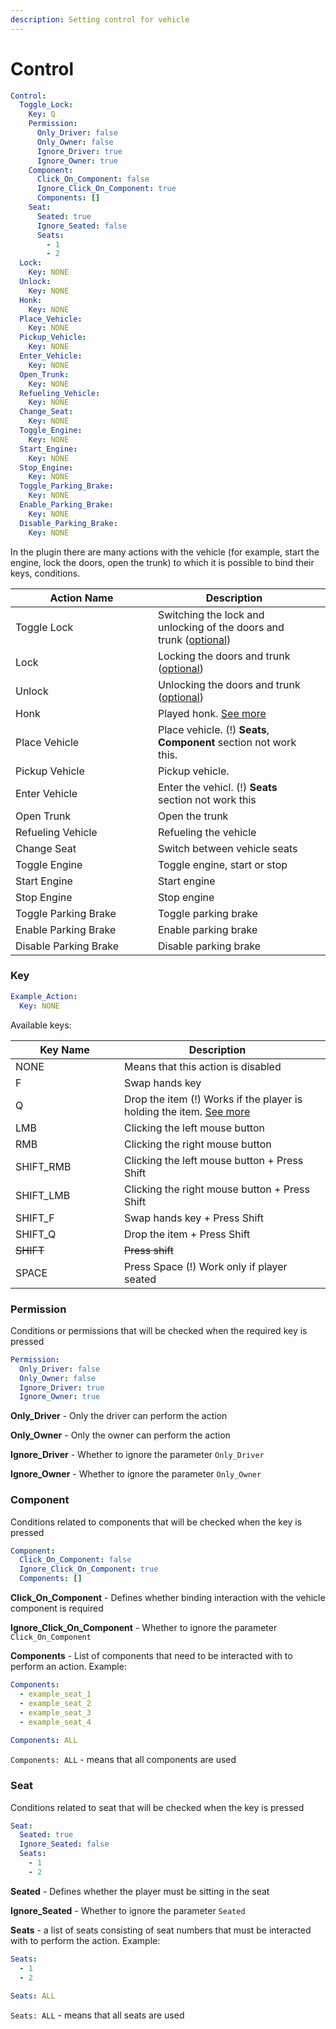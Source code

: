 ```yaml
---
description: Setting control for vehicle
---
```


# Control

```yaml
Control:
  Toggle_Lock:
    Key: Q
    Permission:
      Only_Driver: false
      Only_Owner: false
      Ignore_Driver: true
      Ignore_Owner: true
    Component:
      Click_On_Component: false
      Ignore_Click_On_Component: true
      Components: []
    Seat:
      Seated: true
      Ignore_Seated: false
      Seats:
        - 1
        - 2
  Lock:
    Key: NONE
  Unlock:
    Key: NONE
  Honk:
    Key: NONE
  Place_Vehicle:
    Key: NONE
  Pickup_Vehicle:
    Key: NONE
  Enter_Vehicle:
    Key: NONE
  Open_Trunk:
    Key: NONE
  Refueling_Vehicle:
    Key: NONE
  Change_Seat:
    Key: NONE
  Toggle_Engine:
    Key: NONE
  Start_Engine:
    Key: NONE
  Stop_Engine:
    Key: NONE
  Toggle_Parking_Brake:
    Key: NONE
  Enable_Parking_Brake:
    Key: NONE
  Disable_Parking_Brake:
    Key: NONE
```

In the plugin there are many actions with the vehicle (for example, start the engine, lock the doors, open the trunk) to which it is possible to bind their keys, conditions.

<table><thead><tr><th width="212">Action Name</th><th>Description</th><th data-hidden></th></tr></thead><tbody><tr><td>Toggle Lock</td><td>Switching the lock and unlocking of the doors and trunk (<a href="trunk/open-trunk.md#lockable-lock">optional</a>)</td><td></td></tr><tr><td>Lock</td><td>Locking the doors and trunk (<a href="trunk/open-trunk.md#lockable-lock">optional</a>)</td><td></td></tr><tr><td>Unlock</td><td>Unlocking the doors and trunk (<a href="trunk/open-trunk.md#lockable-lock">optional</a>)</td><td></td></tr><tr><td>Honk</td><td>Played honk. <a href="honk.md">See more</a></td><td></td></tr><tr><td>Place Vehicle</td><td>Place vehicle. (!) <strong>Seats</strong>, <strong>Component</strong> section not work this.</td><td></td></tr><tr><td>Pickup Vehicle</td><td>Pickup vehicle.</td><td></td></tr><tr><td>Enter Vehicle</td><td>Enter the vehicl. (!) <strong>Seats</strong> section not work this</td><td></td></tr><tr><td>Open Trunk</td><td>Open the trunk</td><td></td></tr><tr><td>Refueling Vehicle</td><td>Refueling the vehicle</td><td></td></tr><tr><td>Change Seat</td><td>Switch between vehicle seats</td><td></td></tr><tr><td>Toggle Engine</td><td>Toggle engine, start or stop</td><td></td></tr><tr><td>Start Engine</td><td>Start engine</td><td></td></tr><tr><td>Stop Engine</td><td>Stop engine</td><td></td></tr><tr><td>Toggle Parking Brake</td><td>Toggle parking brake</td><td></td></tr><tr><td>Enable Parking Brake</td><td>Enable parking brake</td><td></td></tr><tr><td>Disable Parking Brake</td><td>Disable parking brake</td><td></td></tr></tbody></table>

###

### Key

```yaml
Example_Action:
  Key: NONE
```

Available keys:&#x20;

<table><thead><tr><th width="158">Key Name</th><th>Description</th><th data-hidden></th></tr></thead><tbody><tr><td>NONE</td><td>Means that this action is disabled</td><td></td></tr><tr><td>F</td><td>Swap hands key</td><td></td></tr><tr><td>Q</td><td>Drop the item (!) Works if the player is holding the item. <a href="../plugin-config.md">See more</a></td><td></td></tr><tr><td>LMB</td><td>Clicking the left mouse button</td><td></td></tr><tr><td>RMB</td><td>Clicking the right mouse button</td><td></td></tr><tr><td>SHIFT_RMB</td><td>Clicking the left mouse button + Press Shift</td><td></td></tr><tr><td>SHIFT_LMB</td><td>Clicking the right mouse button + Press Shift</td><td></td></tr><tr><td>SHIFT_F</td><td>Swap hands key + Press Shift</td><td></td></tr><tr><td>SHIFT_Q</td><td>Drop the item + Press Shift</td><td></td></tr><tr><td><del>SHIFT</del></td><td><del>Press shift</del></td><td></td></tr><tr><td>SPACE</td><td>Press Space (!) Work only if player seated</td><td></td></tr></tbody></table>

###

### Permission

Conditions or permissions that will be checked when the required key is pressed

```yaml
Permission:
  Only_Driver: false
  Only_Owner: false
  Ignore_Driver: true
  Ignore_Owner: true
```

**Only\_Driver** - Only the driver can perform the action

**Only\_Owner** - Only the owner can perform the action

**Ignore\_Driver** - Whether to ignore the parameter `Only_Driver`

**Ignore\_Owner** - Whether to ignore the parameter `Only_Owner`

### Component

Conditions related to components that will be checked when the key is pressed

```yaml
Component:
  Click_On_Component: false
  Ignore_Click_On_Component: true
  Components: []
```

**Click\_On\_Component** - Defines whether binding interaction with the vehicle component is required

**Ignore\_Click\_On\_Component** - Whether to ignore the parameter `Click_On_Component`

**Components** - List of components that need to be interacted with to perform an action. Example:

```yaml
Components:
  - example_seat_1
  - example_seat_2
  - example_seat_3
  - example_seat_4
  
Components: ALL
```

`Components: ALL` - means that all components are used



### Seat

Conditions related to seat that will be checked when the key is pressed

```yaml
Seat:
  Seated: true
  Ignore_Seated: false
  Seats:
    - 1
    - 2
```

**Seated** - Defines whether the player must be sitting in the seat

**Ignore\_Seated** - Whether to ignore the parameter `Seated`

**Seats** - a list of seats consisting of seat numbers that must be interacted with to perform the action. Example:

```yaml
Seats:
  - 1
  - 2
  
Seats: ALL
```

`Seats: ALL` - means that all seats are used
